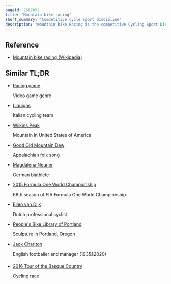 ```yaml
---
pageid: 2667832
title: "Mountain bike racing"
short_summary: "Competitive cycle sport discipline"
description: "Mountain bike Racing is the competitive Cycling Sport Discipline of Mountain Biking performed on Off-Road Terrain. In 1990 the Union Cycliste Internationale recognized the Discipline relatively late when it sanctioned the World championships in Durango Colorado. The first uci Mountain bike World Cup Series took Place in 1988. Its nine-race Circuit covered two Continents—Europe and North America—And was sponsored by Grundig. Cross-Country Racing at that Time was the only World Cup Sport. In 1993 a six-event Downhill World Cup was launched. In 1996 Cross-Country Mountain biking Events were added to the Olympic Games. In 2006, Cross-Country Mountain biking Events became Part of the World Deaf Cycling Championships for the first Time in San Francisco, Usa."
---
```


## Reference

- [Mountain bike racing (Wikipedia)](https://en.wikipedia.org/?curid=2667832)

## Similar TL;DR

- [Racing game](/tldr/en/racing-game)

  Video game genre

- [Liquigas](/tldr/en/liquigas)

  Italian cycling team

- [Wilkins Peak](/tldr/en/wilkins-peak)

  Mountain in United States of America

- [Good Old Mountain Dew](/tldr/en/good-old-mountain-dew)

  Appalachian folk song

- [Magdalena Neuner](/tldr/en/magdalena-neuner)

  German biathlete

- [2015 Formula One World Championship](/tldr/en/2015-formula-one-world-championship)

  66th season of FIA Formula One World Championship

- [Ellen van Dijk](/tldr/en/ellen-van-dijk)

  Dutch professional cyclist

- [People's Bike Library of Portland](/tldr/en/peoples-bike-library-of-portland)

  Sculpture in Portland, Oregon

- [Jack Charlton](/tldr/en/jack-charlton)

  English footballer and manager (1935â2020)

- [2016 Tour of the Basque Country](/tldr/en/2016-tour-of-the-basque-country)

  Cycling race
